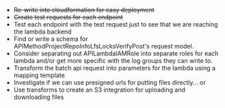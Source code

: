 * ~~Re-write into cloudformation for easy deployment~~
* ~~Create test requests for each endpoint~~
* Test each endpoint with the test request just to see that we are reaching the lambda backend
* Find or write a schema for APIMethodProjectRepoInfoLfsLocksVerifyPost's request model.
* Consider separating out APILambdaIAMRole into separate roles for each lambda and/or get more specific with the log groups they can write to.
* Transform the batch api request into parameters for the lambda using a mapping template
* Investigate if we can use presigned urls for putting files directly... or
* Use transforms to create an S3 integration for uploading and downloading files

